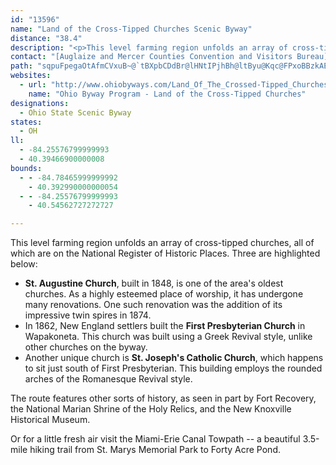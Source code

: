 ```yaml
---
id: "13596"
name: "Land of the Cross-Tipped Churches Scenic Byway"
distance: "38.4"
description: "<p>This level farming region unfolds an array of cross-tipped churches, all of which are on the National Registry of Historical Places.</p>"
contact: "[Auglaize and Mercer Counties Convention and Visitors Bureau](http://www.seemore.org)\r\n 800-860-4726  \r\n\r\n"
path: "sqpuFpegaOtAfmCVxuB~@`tBXpbCDdBr@lHNtIPjhBh@ltByu@Kqc@FPxoBBzkAE`tDD|iBHhM?`U_@rdB?ldBQ|bCl@tnF?riBHzLr@zLVzJ\\dfBHxkBShFYvBYxAaAxCuq@vxAeEtHuClEc@lA[rAGryA_Rd^i@xAq@~CO`BMhDLxlBCts@DxOAbr@WhPVxuEGpfDNnE\\xCd@rCl@xB~BdGzIdSlCrFhEdIvJvPrBfBzIdGb@d@Nd@sD~^x@tMO`Hi@bSkLk@_@dDw@xB{@zAyHdLuBnCm@j@qAr@qBPsvDW{sAm@u}CJwi@Hm}AGqjAb@qb@?_qBgA"
websites:
  - url: "http://www.ohiobyways.com/Land_Of_The_Crossed-Tipped_Churches/CrossTippedChurches.htm"
    name: "Ohio Byway Program - Land of the Cross-Tipped Churches"
designations:
  - Ohio State Scenic Byway
states:
  - OH
ll:
  - -84.25576799999993
  - 40.39466900000008
bounds:
  - - -84.78465999999992
    - 40.392990000000054
  - - -84.25576799999993
    - 40.54562727272727

---
```


This level farming region unfolds an array of cross-tipped churches, all of which are on the National Register of Historic Places. Three are highlighted below:
<ul>
<li><strong>St. Augustine Church</strong>, built in 1848, is one of the area's oldest churches. As a highly esteemed place of worship, it has undergone many renovations. One such renovation was the addition of its impressive twin spires in 1874.</li>
<li>In 1862, New England settlers built the <strong>First Presbyterian Church</strong> in Wapakoneta. This church was built using a Greek Revival style, unlike other churches on the byway.</li>
<li>Another unique church is <strong>St. Joseph's Catholic Church</strong>, which happens to sit just south of First Presbyterian. This building employs the rounded arches of the Romanesque Revival style.</li>
</ul>
The route features other sorts of history, as seen in part by Fort Recovery, the National Marian Shrine of the Holy Relics, and the New Knoxville Historical Museum.

Or for a little fresh air visit the Miami-Erie Canal Towpath -- a beautiful 3.5-mile hiking trail from St. Marys Memorial Park to Forty Acre Pond.
